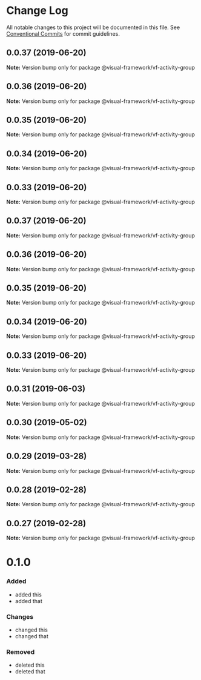 # Change Log

All notable changes to this project will be documented in this file.
See [Conventional Commits](https://conventionalcommits.org) for commit guidelines.

## 0.0.37 (2019-06-20)

**Note:** Version bump only for package @visual-framework/vf-activity-group





## 0.0.36 (2019-06-20)

**Note:** Version bump only for package @visual-framework/vf-activity-group





## 0.0.35 (2019-06-20)

**Note:** Version bump only for package @visual-framework/vf-activity-group





## 0.0.34 (2019-06-20)

**Note:** Version bump only for package @visual-framework/vf-activity-group





## 0.0.33 (2019-06-20)

**Note:** Version bump only for package @visual-framework/vf-activity-group





## 0.0.37 (2019-06-20)

**Note:** Version bump only for package @visual-framework/vf-activity-group





## 0.0.36 (2019-06-20)

**Note:** Version bump only for package @visual-framework/vf-activity-group





## 0.0.35 (2019-06-20)

**Note:** Version bump only for package @visual-framework/vf-activity-group





## 0.0.34 (2019-06-20)

**Note:** Version bump only for package @visual-framework/vf-activity-group





## 0.0.33 (2019-06-20)

**Note:** Version bump only for package @visual-framework/vf-activity-group





## 0.0.31 (2019-06-03)

**Note:** Version bump only for package @visual-framework/vf-activity-group





## 0.0.30 (2019-05-02)

**Note:** Version bump only for package @visual-framework/vf-activity-group





## 0.0.29 (2019-03-28)

**Note:** Version bump only for package @visual-framework/vf-activity-group





## 0.0.28 (2019-02-28)

**Note:** Version bump only for package @visual-framework/vf-activity-group





## 0.0.27 (2019-02-28)

**Note:** Version bump only for package @visual-framework/vf-activity-group





# 0.1.0

### Added
- added this
- added that

### Changes

- changed this
- changed that

### Removed

- deleted this
- deleted that
